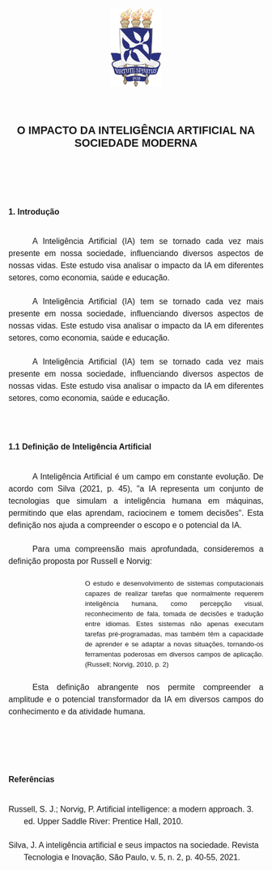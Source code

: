 <style>
.title {
  font-family: Arial, sans-serif;
  font-size: 16pt;
  font-weight: bold;
  text-align: center;
  margin-top: 2cm;
  margin-bottom: 1cm;
  text-transform: uppercase;
  border: 0px;
}

.heading1 {
  font-family: Arial, sans-serif;
  font-size: 12pt;
  font-weight: bold;
  text-align: left;
  margin-top: 3cm;
  margin-bottom: 1cm;
  border: 0px;
}

.heading2 {
  font-family: Arial, sans-serif;
  font-size: 12pt;
  font-weight: bold;
  text-align: left;
  margin-top: 2cm;
  margin-bottom: 1cm;
  border: 0px;
}

.paragraph {
  font-family: Arial, sans-serif;
  font-size: 12pt;
  line-height: 1.5;
  text-align: justify;
  text-indent: 1.25cm;
  margin-bottom: 0.6cm;
}

.quote-short {
  font-family: Arial, sans-serif;
  font-size: 12pt;
  line-height: 1.5;
}

.quote-long {
  font-family: Arial, sans-serif;
  font-size: 10pt;
  line-height: 1.5;
  text-align: justify;
  margin-left: 4cm;
  margin-right: 0cm;
  margin-bottom: 0.6cm;
}

.reference {
  font-family: Arial, sans-serif;
  font-size: 12pt;
  line-height: 1.5;
  text-align: left;
  padding-left: 0.8cm;
  text-indent: -0.8cm;
  margin-bottom: 0.6cm;
}
</style>

<img src="./ufba.png" alt="Logo da Universidade" style="display: block; margin-left: auto; margin-right: auto; width: 20%;">

<h1 class="title">O Impacto da Inteligência Artificial na Sociedade Moderna</h1>

<h2 class="heading1">1. Introdução</h2>

<p class="paragraph">A Inteligência Artificial (IA) tem se tornado cada vez mais presente em nossa sociedade, influenciando diversos aspectos de nossas vidas. Este estudo visa analisar o impacto da IA em diferentes setores, como economia, saúde e educação.</p>

<p class="paragraph">A Inteligência Artificial (IA) tem se tornado cada vez mais presente em nossa sociedade, influenciando diversos aspectos de nossas vidas. Este estudo visa analisar o impacto da IA em diferentes setores, como economia, saúde e educação.</p>

<p class="paragraph">A Inteligência Artificial (IA) tem se tornado cada vez mais presente em nossa sociedade, influenciando diversos aspectos de nossas vidas. Este estudo visa analisar o impacto da IA em diferentes setores, como economia, saúde e educação.</p>

<h2 class="heading2">1.1 Definição de Inteligência Artificial</h2>

<p class="paragraph">A Inteligência Artificial é um campo em constante evolução. De acordo com Silva (2021, p. 45), <span class="quote-short">"a IA representa um conjunto de tecnologias que simulam a inteligência humana em máquinas, permitindo que elas aprendam, raciocinem e tomem decisões"</span>. Esta definição nos ajuda a compreender o escopo e o potencial da IA.</p>

<p class="paragraph">Para uma compreensão mais aprofundada, consideremos a definição proposta por Russell e Norvig:</p>

<div class="quote-long">O estudo e desenvolvimento de sistemas computacionais capazes de realizar tarefas que normalmente requerem inteligência humana, como percepção visual, reconhecimento de fala, tomada de decisões e tradução entre idiomas. Estes sistemas não apenas executam tarefas pré-programadas, mas também têm a capacidade de aprender e se adaptar a novas situações, tornando-os ferramentas poderosas em diversos campos de aplicação. (Russell; Norvig, 2010, p. 2)</div>

<p class="paragraph">Esta definição abrangente nos permite compreender a amplitude e o potencial transformador da IA em diversos campos do conhecimento e da atividade humana.</p>

<h2 class="heading1">Referências</h2>

<p class="reference">Russell, S. J.; Norvig, P. Artificial intelligence: a modern approach. 3. ed. Upper Saddle River: Prentice Hall, 2010.</p>

<p class="reference">Silva, J. A inteligência artificial e seus impactos na sociedade. Revista Tecnologia e Inovação, São Paulo, v. 5, n. 2, p. 40-55, 2021.</p>
